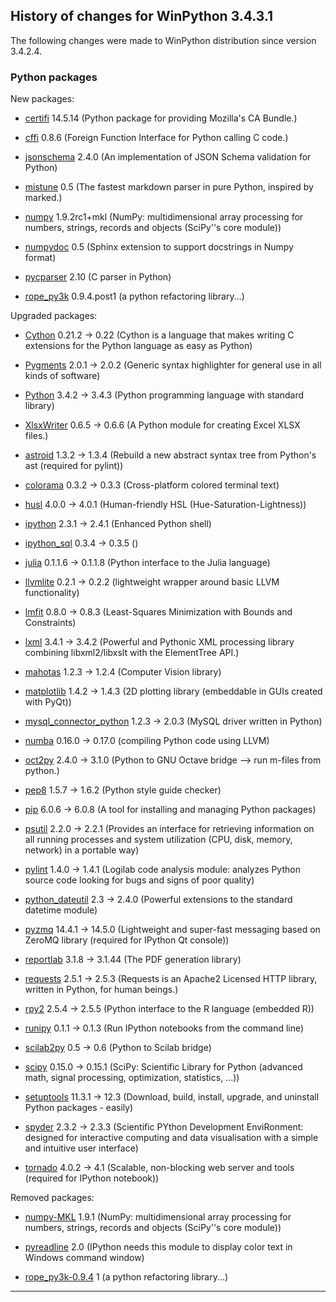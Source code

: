 ﻿## History of changes for WinPython 3.4.3.1

The following changes were made to WinPython distribution since version 3.4.2.4.

### Python packages

New packages:

  * [certifi](http://pypi.python.org/pypi/certifi) 14.5.14 (Python package for providing Mozilla's CA Bundle.)
  * [cffi](http://pypi.python.org/pypi/cffi) 0.8.6 (Foreign Function Interface for Python calling C code.)
  * [jsonschema](http://pypi.python.org/pypi/jsonschema) 2.4.0 (An implementation of JSON Schema validation for Python)
  * [mistune](http://pypi.python.org/pypi/mistune) 0.5 (The fastest markdown parser in pure Python, inspired by marked.)
  * [numpy](http://numpy.scipy.org/) 1.9.2rc1+mkl (NumPy: multidimensional array processing for numbers, strings, records and objects (SciPy''s core module))
  * [numpydoc](http://pypi.python.org/pypi/numpydoc) 0.5 (Sphinx extension to support docstrings in Numpy format)
  * [pycparser](http://pypi.python.org/pypi/pycparser) 2.10 (C parser in Python)
  * [rope_py3k](http://pypi.python.org/pypi/rope_py3k) 0.9.4.post1 (a python refactoring library...)

Upgraded packages:

  * [Cython](http://www.cython.org) 0.21.2 → 0.22 (Cython is a language that makes writing C extensions for the Python language as easy as Python)
  * [Pygments](http://pygments.org) 2.0.1 → 2.0.2 (Generic syntax highlighter for general use in all kinds of software)
  * [Python](http://www.python.org/) 3.4.2 → 3.4.3 (Python programming language with standard library)
  * [XlsxWriter](http://pypi.python.org/pypi/XlsxWriter) 0.6.5 → 0.6.6 (A Python module for creating Excel XLSX files.)
  * [astroid](http://pypi.python.org/pypi/astroid) 1.3.2 → 1.3.4 (Rebuild a new abstract syntax tree from Python's ast (required for pylint))
  * [colorama](http://pypi.python.org/pypi/colorama) 0.3.2 → 0.3.3 (Cross-platform colored terminal text)
  * [husl](http://pypi.python.org/pypi/husl) 4.0.0 → 4.0.1 (Human-friendly HSL (Hue-Saturation-Lightness))
  * [ipython](http://ipython.org) 2.3.1 → 2.4.1 (Enhanced Python shell)
  * [ipython_sql](http://pypi.python.org/pypi/ipython_sql) 0.3.4 → 0.3.5 ()
  * [julia](http://sourceforge.net/projects/stonebig.u/files/packages) 0.1.1.6 → 0.1.1.8 (Python interface to the Julia language)
  * [llvmlite](http://pypi.python.org/pypi/llvmlite) 0.2.1 → 0.2.2 (lightweight wrapper around basic LLVM functionality)
  * [lmfit](http://pypi.python.org/pypi/lmfit) 0.8.0 → 0.8.3 (Least-Squares Minimization with Bounds and Constraints)
  * [lxml](http://pypi.python.org/pypi/lxml) 3.4.1 → 3.4.2 (Powerful and Pythonic XML processing library combining libxml2/libxslt with the ElementTree API.)
  * [mahotas](http://pypi.python.org/pypi/mahotas) 1.2.3 → 1.2.4 (Computer Vision library)
  * [matplotlib](http://matplotlib.sourceforge.net) 1.4.2 → 1.4.3 (2D plotting library (embeddable in GUIs created with PyQt))
  * [mysql_connector_python](http://pypi.python.org/pypi/mysql_connector_python) 1.2.3 → 2.0.3 (MySQL driver written in Python)
  * [numba](http://pypi.python.org/pypi/numba) 0.16.0 → 0.17.0 (compiling Python code using LLVM)
  * [oct2py](http://pypi.python.org/pypi/oct2py) 2.4.0 → 3.1.0 (Python to GNU Octave bridge --> run m-files from python.)
  * [pep8](http://pypi.python.org/pypi/pep8) 1.5.7 → 1.6.2 (Python style guide checker)
  * [pip](http://pypi.python.org/pypi/pip) 6.0.6 → 6.0.8 (A tool for installing and managing Python packages)
  * [psutil](http://code.google.com/p/psutil) 2.2.0 → 2.2.1 (Provides an interface for retrieving information on all running processes and system utilization (CPU, disk, memory, network) in a portable way)
  * [pylint](http://www.logilab.org/project/pylint) 1.4.0 → 1.4.1 (Logilab code analysis module: analyzes Python source code looking for bugs and signs of poor quality)
  * [python_dateutil](http://labix.org/python-dateutil) 2.3 → 2.4.0 (Powerful extensions to the standard datetime module)
  * [pyzmq](http://pypi.python.org/pypi/pyzmq) 14.4.1 → 14.5.0 (Lightweight and super-fast messaging based on ZeroMQ library (required for IPython Qt console))
  * [reportlab](http://www.reportlab.org) 3.1.8 → 3.1.44 (The PDF generation library)
  * [requests](http://pypi.python.org/pypi/requests) 2.5.1 → 2.5.3 (Requests is an Apache2 Licensed HTTP library, written in Python, for human beings.)
  * [rpy2](http://pypi.python.org/pypi/rpy2) 2.5.4 → 2.5.5 (Python interface to the R language (embedded R))
  * [runipy](http://pypi.python.org/pypi/runipy) 0.1.1 → 0.1.3 (Run IPython notebooks from the command line)
  * [scilab2py](http://pypi.python.org/pypi/scilab2py) 0.5 → 0.6 (Python to Scilab bridge)
  * [scipy](http://www.scipy.org) 0.15.0 → 0.15.1 (SciPy: Scientific Library for Python (advanced math, signal processing, optimization, statistics, ...))
  * [setuptools](http://pypi.python.org/pypi/setuptools) 11.3.1 → 12.3 (Download, build, install, upgrade, and uninstall Python packages - easily)
  * [spyder](https://bitbucket.org/spyder-ide/spyderlib) 2.3.2 → 2.3.3 (Scientific PYthon Development EnviRonment: designed for interactive computing and data visualisation with a simple and intuitive user interface)
  * [tornado](http://pypi.python.org/pypi/tornado) 4.0.2 → 4.1 (Scalable, non-blocking web server and tools (required for IPython notebook))

Removed packages:

  * [numpy-MKL](http://numpy.scipy.org/) 1.9.1 (NumPy: multidimensional array processing for numbers, strings, records and objects (SciPy''s core module))
  * [pyreadline](http://ipython.org/pyreadline.html) 2.0 (IPython needs this module to display color text in Windows command window)
  * [rope_py3k-0.9.4](http://pypi.python.org/pypi/rope_py3k-0.9.4) 1 (a python refactoring library...)

* * *
